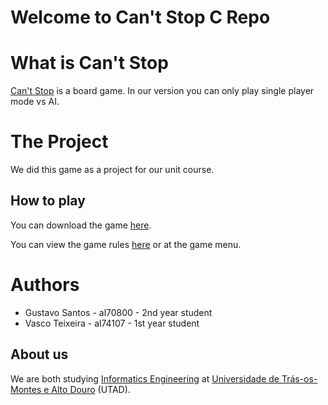 # Welcome to Can't Stop C Repo

# What is Can't Stop

[Can't Stop](https://en.wikipedia.org/wiki/Can%27t_Stop_%28board_game%29) is a board game. In our version you can only play single player mode vs AI.

# The Project
We did this game as a project for our unit course.

## How to play
You can download the game [here](https://github.com/ImHarker/CantStopC/releases).

You can view the game rules [here](https://en.wikipedia.org/wiki/Can%27t_Stop_%28board_game%29#Rules) or at the game menu.
# Authors

 - Gustavo Santos - al70800 - 2nd year student
 - Vasco Teixeira - al74107 - 1st year student
 
## About us
We are both studying [Informatics Engineering](https://www.utad.pt/estudar/en/cursos/informatics-engineering/) at [Universidade de Trás-os-Montes e Alto Douro](https://www.utad.pt/en/) (UTAD).

